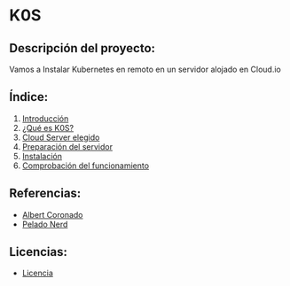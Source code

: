 # K0S

## Descripción del proyecto:
Vamos a Instalar Kubernetes en remoto en un servidor alojado en Cloud.io

## Índice:
1. [ Introducción ](https://github.com/juanglez01/K0S/blob/1820b1d44fd068e6eb067daa6bc1fb2f3d7a7b6f/Introducci%C3%B3n.md)
2. [ ¿Qué es K0S? ](https://github.com/juanglez01/K0S/blob/1820b1d44fd068e6eb067daa6bc1fb2f3d7a7b6f/K0S.md)
3. [ Cloud Server elegido ](https://github.com/juanglez01/K0S/blob/b0616b93761dee18a7403e36b344dfc98b45215a/cloud.md)
4. [ Preparación del servidor ](https://github.com/juanglez01/K0S/blob/6ae41db718fbd782c18061e160ed9dc7d8188d6f/preparacionServidores.md)
5. [ Instalación ](https://github.com/juanglez01/K0S/blob/3f73fb0304a4b872edaee16dba3f0185f6e4530d/instalacion.md)
6. [ Comprobación del funcionamiento ]()

## Referencias:
- [ Albert Coronado ]()
- [ Pelado Nerd ]()

## Licencias:
- [ Licencia ]()
